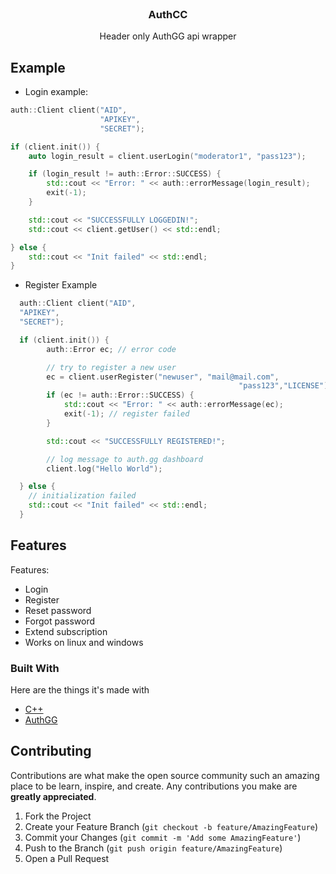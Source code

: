 
<br />
<p align="center">
  <h3 align="center">AuthCC</h3>

  <p align="center">
    Header only AuthGG api wrapper
    <br />
</p>


## Example

- Login example:
```cpp
auth::Client client("AID",
                    "APIKEY",
                    "SECRET");

if (client.init()) {
    auto login_result = client.userLogin("moderator1", "pass123");

    if (login_result != auth::Error::SUCCESS) {
        std::cout << "Error: " << auth::errorMessage(login_result);
        exit(-1);
    }

    std::cout << "SUCCESSFULLY LOGGEDIN!";
    std::cout << client.getUser() << std::endl;

} else {
    std::cout << "Init failed" << std::endl;
}
```
- Register Example
```cpp
  auth::Client client("AID",
  "APIKEY",
  "SECRET");

  if (client.init()) {
        auth::Error ec; // error code

        // try to register a new user
        ec = client.userRegister("newuser", "mail@mail.com",
                                                   "pass123","LICENSE");
        if (ec != auth::Error::SUCCESS) {
            std::cout << "Error: " << auth::errorMessage(ec);
            exit(-1); // register failed
        }

        std::cout << "SUCCESSFULLY REGISTERED!";

        // log message to auth.gg dashboard
        client.log("Hello World");

  } else {
    // initialization failed
    std::cout << "Init failed" << std::endl;
  }
  ```

## Features
 
Features:
* Login
* Register
* Reset password
* Forgot password
* Extend subscription
* Works on linux and windows



### Built With

Here are the things it's made with
* [C++](http://cppreference.com)
* [AuthGG](https://auth.gg)



## Contributing

Contributions are what make the open source community such an amazing place to be learn, inspire, and create. Any contributions you make are **greatly appreciated**.

1. Fork the Project
2. Create your Feature Branch (`git checkout -b feature/AmazingFeature`)
3. Commit your Changes (`git commit -m 'Add some AmazingFeature'`)
4. Push to the Branch (`git push origin feature/AmazingFeature`)
5. Open a Pull Request